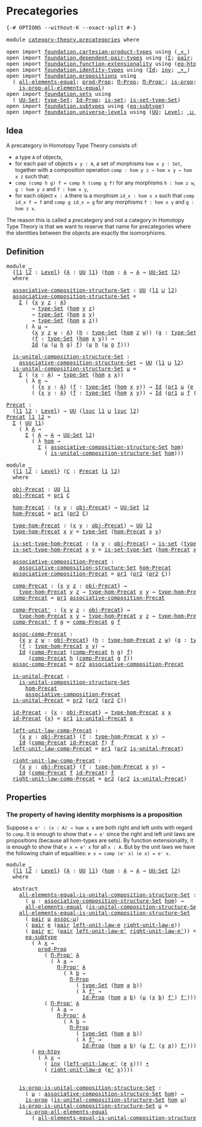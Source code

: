 # Precategories

<pre class="Agda"><a id="26" class="Symbol">{-#</a> <a id="30" class="Keyword">OPTIONS</a> <a id="38" class="Pragma">--without-K</a> <a id="50" class="Pragma">--exact-split</a> <a id="64" class="Symbol">#-}</a>

<a id="69" class="Keyword">module</a> <a id="76" href="category-theory.precategories.html" class="Module">category-theory.precategories</a> <a id="106" class="Keyword">where</a>

<a id="113" class="Keyword">open</a> <a id="118" class="Keyword">import</a> <a id="125" href="foundation.cartesian-product-types.html" class="Module">foundation.cartesian-product-types</a> <a id="160" class="Keyword">using</a> <a id="166" class="Symbol">(</a><a id="167" href="foundation-core.cartesian-product-types.html#577" class="Function Operator">_×_</a><a id="170" class="Symbol">)</a>
<a id="172" class="Keyword">open</a> <a id="177" class="Keyword">import</a> <a id="184" href="foundation.dependent-pair-types.html" class="Module">foundation.dependent-pair-types</a> <a id="216" class="Keyword">using</a> <a id="222" class="Symbol">(</a><a id="223" href="foundation-core.dependent-pair-types.html#502" class="Record">Σ</a><a id="224" class="Symbol">;</a> <a id="226" href="foundation-core.dependent-pair-types.html#575" class="InductiveConstructor">pair</a><a id="230" class="Symbol">;</a> <a id="232" href="foundation-core.dependent-pair-types.html#592" class="Field">pr1</a><a id="235" class="Symbol">;</a> <a id="237" href="foundation-core.dependent-pair-types.html#604" class="Field">pr2</a><a id="240" class="Symbol">)</a>
<a id="242" class="Keyword">open</a> <a id="247" class="Keyword">import</a> <a id="254" href="foundation.function-extensionality.html" class="Module">foundation.function-extensionality</a> <a id="289" class="Keyword">using</a> <a id="295" class="Symbol">(</a><a id="296" href="foundation.function-extensionality.html#1446" class="Function">eq-htpy</a><a id="303" class="Symbol">)</a>
<a id="305" class="Keyword">open</a> <a id="310" class="Keyword">import</a> <a id="317" href="foundation.identity-types.html" class="Module">foundation.identity-types</a> <a id="343" class="Keyword">using</a> <a id="349" class="Symbol">(</a><a id="350" href="foundation-core.identity-types.html#641" class="Datatype">Id</a><a id="352" class="Symbol">;</a> <a id="354" href="foundation-core.identity-types.html#1552" class="Function">inv</a><a id="357" class="Symbol">;</a> <a id="359" href="foundation-core.identity-types.html#1239" class="Function Operator">_∙_</a><a id="362" class="Symbol">)</a>
<a id="364" class="Keyword">open</a> <a id="369" class="Keyword">import</a> <a id="376" href="foundation.propositions.html" class="Module">foundation.propositions</a> <a id="400" class="Keyword">using</a>
  <a id="408" class="Symbol">(</a> <a id="410" href="foundation-core.propositions.html#2135" class="Function">all-elements-equal</a><a id="428" class="Symbol">;</a> <a id="430" href="foundation-core.propositions.html#5805" class="Function">prod-Prop</a><a id="439" class="Symbol">;</a> <a id="441" href="foundation.propositions.html#1941" class="Function">Π-Prop</a><a id="447" class="Symbol">;</a> <a id="449" href="foundation.propositions.html#2805" class="Function">Π-Prop&#39;</a><a id="456" class="Symbol">;</a> <a id="458" href="foundation-core.propositions.html#1246" class="Function">is-prop</a><a id="465" class="Symbol">;</a>
    <a id="471" href="foundation-core.propositions.html#2335" class="Function">is-prop-all-elements-equal</a><a id="497" class="Symbol">)</a>
<a id="499" class="Keyword">open</a> <a id="504" class="Keyword">import</a> <a id="511" href="foundation.sets.html" class="Module">foundation.sets</a> <a id="527" class="Keyword">using</a>
  <a id="535" class="Symbol">(</a> <a id="537" href="foundation-core.sets.html#1177" class="Function">UU-Set</a><a id="543" class="Symbol">;</a> <a id="545" href="foundation-core.sets.html#1291" class="Function">type-Set</a><a id="553" class="Symbol">;</a> <a id="555" href="foundation-core.sets.html#1407" class="Function">Id-Prop</a><a id="562" class="Symbol">;</a> <a id="564" href="foundation-core.sets.html#1099" class="Function">is-set</a><a id="570" class="Symbol">;</a> <a id="572" href="foundation-core.sets.html#1342" class="Function">is-set-type-Set</a><a id="587" class="Symbol">)</a>
<a id="589" class="Keyword">open</a> <a id="594" class="Keyword">import</a> <a id="601" href="foundation.subtypes.html" class="Module">foundation.subtypes</a> <a id="621" class="Keyword">using</a> <a id="627" class="Symbol">(</a><a id="628" href="foundation-core.subtypes.html#2633" class="Function">eq-subtype</a><a id="638" class="Symbol">)</a>
<a id="640" class="Keyword">open</a> <a id="645" class="Keyword">import</a> <a id="652" href="foundation.universe-levels.html" class="Module">foundation.universe-levels</a> <a id="679" class="Keyword">using</a> <a id="685" class="Symbol">(</a><a id="686" href="foundation-core.universe-levels.html#222" class="Primitive">UU</a><a id="688" class="Symbol">;</a> <a id="690" href="Agda.Primitive.html#597" class="Postulate">Level</a><a id="695" class="Symbol">;</a> <a id="697" href="Agda.Primitive.html#810" class="Primitive Operator">_⊔_</a><a id="700" class="Symbol">;</a> <a id="702" href="Agda.Primitive.html#780" class="Primitive">lsuc</a><a id="706" class="Symbol">)</a>
</pre>
## Idea

A precategory in Homotopy Type Theory consists of:
- a type `A` of objects,
- for each pair of objects `x y : A`, a set of morphisms `hom x y : Set`,
together with a composition operation `comp : hom y z → hom x y → hom x z` such that:
- `comp (comp h g) f = comp h (comp g f)` for any morphisms `h : hom z w`, `g : hom y z` and `f : hom x y`,
- for each object `x : A` there is a morphism `id_x : hom x x` such that `comp id_x f = f` and `comp g id_x = g` for any morphisms `f : hom x y` and `g : hom z x`.

The reason this is called a *pre*category and not a category in Homotopy Type Theory is that we want to reserve that name for precategories where the identities between the objects are exactly the isomorphisms.

## Definition

<pre class="Agda"><a id="1466" class="Keyword">module</a> <a id="1473" href="category-theory.precategories.html#1473" class="Module">_</a>
  <a id="1477" class="Symbol">{</a><a id="1478" href="category-theory.precategories.html#1478" class="Bound">l1</a> <a id="1481" href="category-theory.precategories.html#1481" class="Bound">l2</a> <a id="1484" class="Symbol">:</a> <a id="1486" href="Agda.Primitive.html#597" class="Postulate">Level</a><a id="1491" class="Symbol">}</a> <a id="1493" class="Symbol">{</a><a id="1494" href="category-theory.precategories.html#1494" class="Bound">A</a> <a id="1496" class="Symbol">:</a> <a id="1498" href="foundation-core.universe-levels.html#222" class="Primitive">UU</a> <a id="1501" href="category-theory.precategories.html#1478" class="Bound">l1</a><a id="1503" class="Symbol">}</a> <a id="1505" class="Symbol">(</a><a id="1506" href="category-theory.precategories.html#1506" class="Bound">hom</a> <a id="1510" class="Symbol">:</a> <a id="1512" href="category-theory.precategories.html#1494" class="Bound">A</a> <a id="1514" class="Symbol">→</a> <a id="1516" href="category-theory.precategories.html#1494" class="Bound">A</a> <a id="1518" class="Symbol">→</a> <a id="1520" href="foundation-core.sets.html#1177" class="Function">UU-Set</a> <a id="1527" href="category-theory.precategories.html#1481" class="Bound">l2</a><a id="1529" class="Symbol">)</a>
  <a id="1533" class="Keyword">where</a>
  
  <a id="1544" href="category-theory.precategories.html#1544" class="Function">associative-composition-structure-Set</a> <a id="1582" class="Symbol">:</a> <a id="1584" href="foundation-core.universe-levels.html#222" class="Primitive">UU</a> <a id="1587" class="Symbol">(</a><a id="1588" href="category-theory.precategories.html#1478" class="Bound">l1</a> <a id="1591" href="Agda.Primitive.html#810" class="Primitive Operator">⊔</a> <a id="1593" href="category-theory.precategories.html#1481" class="Bound">l2</a><a id="1595" class="Symbol">)</a>
  <a id="1599" href="category-theory.precategories.html#1544" class="Function">associative-composition-structure-Set</a> <a id="1637" class="Symbol">=</a>
    <a id="1643" href="foundation-core.dependent-pair-types.html#502" class="Record">Σ</a> <a id="1645" class="Symbol">(</a> <a id="1647" class="Symbol">{</a><a id="1648" href="category-theory.precategories.html#1648" class="Bound">x</a> <a id="1650" href="category-theory.precategories.html#1650" class="Bound">y</a> <a id="1652" href="category-theory.precategories.html#1652" class="Bound">z</a> <a id="1654" class="Symbol">:</a> <a id="1656" href="category-theory.precategories.html#1494" class="Bound">A</a><a id="1657" class="Symbol">}</a>
        <a id="1667" class="Symbol">→</a> <a id="1669" href="foundation-core.sets.html#1291" class="Function">type-Set</a> <a id="1678" class="Symbol">(</a><a id="1679" href="category-theory.precategories.html#1506" class="Bound">hom</a> <a id="1683" href="category-theory.precategories.html#1650" class="Bound">y</a> <a id="1685" href="category-theory.precategories.html#1652" class="Bound">z</a><a id="1686" class="Symbol">)</a>
        <a id="1696" class="Symbol">→</a> <a id="1698" href="foundation-core.sets.html#1291" class="Function">type-Set</a> <a id="1707" class="Symbol">(</a><a id="1708" href="category-theory.precategories.html#1506" class="Bound">hom</a> <a id="1712" href="category-theory.precategories.html#1648" class="Bound">x</a> <a id="1714" href="category-theory.precategories.html#1650" class="Bound">y</a><a id="1715" class="Symbol">)</a>
        <a id="1725" class="Symbol">→</a> <a id="1727" href="foundation-core.sets.html#1291" class="Function">type-Set</a> <a id="1736" class="Symbol">(</a><a id="1737" href="category-theory.precategories.html#1506" class="Bound">hom</a> <a id="1741" href="category-theory.precategories.html#1648" class="Bound">x</a> <a id="1743" href="category-theory.precategories.html#1652" class="Bound">z</a><a id="1744" class="Symbol">))</a>
      <a id="1753" class="Symbol">(</a> <a id="1755" class="Symbol">λ</a> <a id="1757" href="category-theory.precategories.html#1757" class="Bound">μ</a> <a id="1759" class="Symbol">→</a>
        <a id="1769" class="Symbol">{</a><a id="1770" href="category-theory.precategories.html#1770" class="Bound">x</a> <a id="1772" href="category-theory.precategories.html#1772" class="Bound">y</a> <a id="1774" href="category-theory.precategories.html#1774" class="Bound">z</a> <a id="1776" href="category-theory.precategories.html#1776" class="Bound">w</a> <a id="1778" class="Symbol">:</a> <a id="1780" href="category-theory.precategories.html#1494" class="Bound">A</a><a id="1781" class="Symbol">}</a> <a id="1783" class="Symbol">(</a><a id="1784" href="category-theory.precategories.html#1784" class="Bound">h</a> <a id="1786" class="Symbol">:</a> <a id="1788" href="foundation-core.sets.html#1291" class="Function">type-Set</a> <a id="1797" class="Symbol">(</a><a id="1798" href="category-theory.precategories.html#1506" class="Bound">hom</a> <a id="1802" href="category-theory.precategories.html#1774" class="Bound">z</a> <a id="1804" href="category-theory.precategories.html#1776" class="Bound">w</a><a id="1805" class="Symbol">))</a> <a id="1808" class="Symbol">(</a><a id="1809" href="category-theory.precategories.html#1809" class="Bound">g</a> <a id="1811" class="Symbol">:</a> <a id="1813" href="foundation-core.sets.html#1291" class="Function">type-Set</a> <a id="1822" class="Symbol">(</a><a id="1823" href="category-theory.precategories.html#1506" class="Bound">hom</a> <a id="1827" href="category-theory.precategories.html#1772" class="Bound">y</a> <a id="1829" href="category-theory.precategories.html#1774" class="Bound">z</a><a id="1830" class="Symbol">))</a>
        <a id="1841" class="Symbol">(</a><a id="1842" href="category-theory.precategories.html#1842" class="Bound">f</a> <a id="1844" class="Symbol">:</a> <a id="1846" href="foundation-core.sets.html#1291" class="Function">type-Set</a> <a id="1855" class="Symbol">(</a><a id="1856" href="category-theory.precategories.html#1506" class="Bound">hom</a> <a id="1860" href="category-theory.precategories.html#1770" class="Bound">x</a> <a id="1862" href="category-theory.precategories.html#1772" class="Bound">y</a><a id="1863" class="Symbol">))</a> <a id="1866" class="Symbol">→</a>
        <a id="1876" href="foundation-core.identity-types.html#641" class="Datatype">Id</a> <a id="1879" class="Symbol">(</a><a id="1880" href="category-theory.precategories.html#1757" class="Bound">μ</a> <a id="1882" class="Symbol">(</a><a id="1883" href="category-theory.precategories.html#1757" class="Bound">μ</a> <a id="1885" href="category-theory.precategories.html#1784" class="Bound">h</a> <a id="1887" href="category-theory.precategories.html#1809" class="Bound">g</a><a id="1888" class="Symbol">)</a> <a id="1890" href="category-theory.precategories.html#1842" class="Bound">f</a><a id="1891" class="Symbol">)</a> <a id="1893" class="Symbol">(</a><a id="1894" href="category-theory.precategories.html#1757" class="Bound">μ</a> <a id="1896" href="category-theory.precategories.html#1784" class="Bound">h</a> <a id="1898" class="Symbol">(</a><a id="1899" href="category-theory.precategories.html#1757" class="Bound">μ</a> <a id="1901" href="category-theory.precategories.html#1809" class="Bound">g</a> <a id="1903" href="category-theory.precategories.html#1842" class="Bound">f</a><a id="1904" class="Symbol">)))</a>

  <a id="1911" href="category-theory.precategories.html#1911" class="Function">is-unital-composition-structure-Set</a> <a id="1947" class="Symbol">:</a>
    <a id="1953" href="category-theory.precategories.html#1544" class="Function">associative-composition-structure-Set</a> <a id="1991" class="Symbol">→</a> <a id="1993" href="foundation-core.universe-levels.html#222" class="Primitive">UU</a> <a id="1996" class="Symbol">(</a><a id="1997" href="category-theory.precategories.html#1478" class="Bound">l1</a> <a id="2000" href="Agda.Primitive.html#810" class="Primitive Operator">⊔</a> <a id="2002" href="category-theory.precategories.html#1481" class="Bound">l2</a><a id="2004" class="Symbol">)</a>
  <a id="2008" href="category-theory.precategories.html#1911" class="Function">is-unital-composition-structure-Set</a> <a id="2044" href="category-theory.precategories.html#2044" class="Bound">μ</a> <a id="2046" class="Symbol">=</a>
    <a id="2052" href="foundation-core.dependent-pair-types.html#502" class="Record">Σ</a> <a id="2054" class="Symbol">(</a> <a id="2056" class="Symbol">(</a><a id="2057" href="category-theory.precategories.html#2057" class="Bound">x</a> <a id="2059" class="Symbol">:</a> <a id="2061" href="category-theory.precategories.html#1494" class="Bound">A</a><a id="2062" class="Symbol">)</a> <a id="2064" class="Symbol">→</a> <a id="2066" href="foundation-core.sets.html#1291" class="Function">type-Set</a> <a id="2075" class="Symbol">(</a><a id="2076" href="category-theory.precategories.html#1506" class="Bound">hom</a> <a id="2080" href="category-theory.precategories.html#2057" class="Bound">x</a> <a id="2082" href="category-theory.precategories.html#2057" class="Bound">x</a><a id="2083" class="Symbol">))</a>
      <a id="2092" class="Symbol">(</a> <a id="2094" class="Symbol">λ</a> <a id="2096" href="category-theory.precategories.html#2096" class="Bound">e</a> <a id="2098" class="Symbol">→</a>
        <a id="2108" class="Symbol">(</a> <a id="2110" class="Symbol">{</a><a id="2111" href="category-theory.precategories.html#2111" class="Bound">x</a> <a id="2113" href="category-theory.precategories.html#2113" class="Bound">y</a> <a id="2115" class="Symbol">:</a> <a id="2117" href="category-theory.precategories.html#1494" class="Bound">A</a><a id="2118" class="Symbol">}</a> <a id="2120" class="Symbol">(</a><a id="2121" href="category-theory.precategories.html#2121" class="Bound">f</a> <a id="2123" class="Symbol">:</a> <a id="2125" href="foundation-core.sets.html#1291" class="Function">type-Set</a> <a id="2134" class="Symbol">(</a><a id="2135" href="category-theory.precategories.html#1506" class="Bound">hom</a> <a id="2139" href="category-theory.precategories.html#2111" class="Bound">x</a> <a id="2141" href="category-theory.precategories.html#2113" class="Bound">y</a><a id="2142" class="Symbol">))</a> <a id="2145" class="Symbol">→</a> <a id="2147" href="foundation-core.identity-types.html#641" class="Datatype">Id</a> <a id="2150" class="Symbol">(</a><a id="2151" href="foundation-core.dependent-pair-types.html#592" class="Field">pr1</a> <a id="2155" href="category-theory.precategories.html#2044" class="Bound">μ</a> <a id="2157" class="Symbol">(</a><a id="2158" href="category-theory.precategories.html#2096" class="Bound">e</a> <a id="2160" href="category-theory.precategories.html#2113" class="Bound">y</a><a id="2161" class="Symbol">)</a> <a id="2163" href="category-theory.precategories.html#2121" class="Bound">f</a><a id="2164" class="Symbol">)</a> <a id="2166" href="category-theory.precategories.html#2121" class="Bound">f</a><a id="2167" class="Symbol">)</a> <a id="2169" href="foundation-core.cartesian-product-types.html#577" class="Function Operator">×</a>
        <a id="2179" class="Symbol">(</a> <a id="2181" class="Symbol">{</a><a id="2182" href="category-theory.precategories.html#2182" class="Bound">x</a> <a id="2184" href="category-theory.precategories.html#2184" class="Bound">y</a> <a id="2186" class="Symbol">:</a> <a id="2188" href="category-theory.precategories.html#1494" class="Bound">A</a><a id="2189" class="Symbol">}</a> <a id="2191" class="Symbol">(</a><a id="2192" href="category-theory.precategories.html#2192" class="Bound">f</a> <a id="2194" class="Symbol">:</a> <a id="2196" href="foundation-core.sets.html#1291" class="Function">type-Set</a> <a id="2205" class="Symbol">(</a><a id="2206" href="category-theory.precategories.html#1506" class="Bound">hom</a> <a id="2210" href="category-theory.precategories.html#2182" class="Bound">x</a> <a id="2212" href="category-theory.precategories.html#2184" class="Bound">y</a><a id="2213" class="Symbol">))</a> <a id="2216" class="Symbol">→</a> <a id="2218" href="foundation-core.identity-types.html#641" class="Datatype">Id</a> <a id="2221" class="Symbol">(</a><a id="2222" href="foundation-core.dependent-pair-types.html#592" class="Field">pr1</a> <a id="2226" href="category-theory.precategories.html#2044" class="Bound">μ</a> <a id="2228" href="category-theory.precategories.html#2192" class="Bound">f</a> <a id="2230" class="Symbol">(</a><a id="2231" href="category-theory.precategories.html#2096" class="Bound">e</a> <a id="2233" href="category-theory.precategories.html#2182" class="Bound">x</a><a id="2234" class="Symbol">))</a> <a id="2237" href="category-theory.precategories.html#2192" class="Bound">f</a><a id="2238" class="Symbol">))</a>

<a id="Precat"></a><a id="2242" href="category-theory.precategories.html#2242" class="Function">Precat</a> <a id="2249" class="Symbol">:</a>
  <a id="2253" class="Symbol">(</a><a id="2254" href="category-theory.precategories.html#2254" class="Bound">l1</a> <a id="2257" href="category-theory.precategories.html#2257" class="Bound">l2</a> <a id="2260" class="Symbol">:</a> <a id="2262" href="Agda.Primitive.html#597" class="Postulate">Level</a><a id="2267" class="Symbol">)</a> <a id="2269" class="Symbol">→</a> <a id="2271" href="foundation-core.universe-levels.html#222" class="Primitive">UU</a> <a id="2274" class="Symbol">(</a><a id="2275" href="Agda.Primitive.html#780" class="Primitive">lsuc</a> <a id="2280" href="category-theory.precategories.html#2254" class="Bound">l1</a> <a id="2283" href="Agda.Primitive.html#810" class="Primitive Operator">⊔</a> <a id="2285" href="Agda.Primitive.html#780" class="Primitive">lsuc</a> <a id="2290" href="category-theory.precategories.html#2257" class="Bound">l2</a><a id="2292" class="Symbol">)</a>
<a id="2294" href="category-theory.precategories.html#2242" class="Function">Precat</a> <a id="2301" href="category-theory.precategories.html#2301" class="Bound">l1</a> <a id="2304" href="category-theory.precategories.html#2304" class="Bound">l2</a> <a id="2307" class="Symbol">=</a>
  <a id="2311" href="foundation-core.dependent-pair-types.html#502" class="Record">Σ</a> <a id="2313" class="Symbol">(</a> <a id="2315" href="foundation-core.universe-levels.html#222" class="Primitive">UU</a> <a id="2318" href="category-theory.precategories.html#2301" class="Bound">l1</a><a id="2320" class="Symbol">)</a>
    <a id="2326" class="Symbol">(</a> <a id="2328" class="Symbol">λ</a> <a id="2330" href="category-theory.precategories.html#2330" class="Bound">A</a> <a id="2332" class="Symbol">→</a>
      <a id="2340" href="foundation-core.dependent-pair-types.html#502" class="Record">Σ</a> <a id="2342" class="Symbol">(</a> <a id="2344" href="category-theory.precategories.html#2330" class="Bound">A</a> <a id="2346" class="Symbol">→</a> <a id="2348" href="category-theory.precategories.html#2330" class="Bound">A</a> <a id="2350" class="Symbol">→</a> <a id="2352" href="foundation-core.sets.html#1177" class="Function">UU-Set</a> <a id="2359" href="category-theory.precategories.html#2304" class="Bound">l2</a><a id="2361" class="Symbol">)</a>
        <a id="2371" class="Symbol">(</a> <a id="2373" class="Symbol">λ</a> <a id="2375" href="category-theory.precategories.html#2375" class="Bound">hom</a> <a id="2379" class="Symbol">→</a>
          <a id="2391" href="foundation-core.dependent-pair-types.html#502" class="Record">Σ</a> <a id="2393" class="Symbol">(</a> <a id="2395" href="category-theory.precategories.html#1544" class="Function">associative-composition-structure-Set</a> <a id="2433" href="category-theory.precategories.html#2375" class="Bound">hom</a><a id="2436" class="Symbol">)</a>
            <a id="2450" class="Symbol">(</a> <a id="2452" href="category-theory.precategories.html#1911" class="Function">is-unital-composition-structure-Set</a> <a id="2488" href="category-theory.precategories.html#2375" class="Bound">hom</a><a id="2491" class="Symbol">)))</a>

<a id="2496" class="Keyword">module</a> <a id="2503" href="category-theory.precategories.html#2503" class="Module">_</a>
  <a id="2507" class="Symbol">{</a><a id="2508" href="category-theory.precategories.html#2508" class="Bound">l1</a> <a id="2511" href="category-theory.precategories.html#2511" class="Bound">l2</a> <a id="2514" class="Symbol">:</a> <a id="2516" href="Agda.Primitive.html#597" class="Postulate">Level</a><a id="2521" class="Symbol">}</a> <a id="2523" class="Symbol">(</a><a id="2524" href="category-theory.precategories.html#2524" class="Bound">C</a> <a id="2526" class="Symbol">:</a> <a id="2528" href="category-theory.precategories.html#2242" class="Function">Precat</a> <a id="2535" href="category-theory.precategories.html#2508" class="Bound">l1</a> <a id="2538" href="category-theory.precategories.html#2511" class="Bound">l2</a><a id="2540" class="Symbol">)</a>
  <a id="2544" class="Keyword">where</a>
  
  <a id="2555" href="category-theory.precategories.html#2555" class="Function">obj-Precat</a> <a id="2566" class="Symbol">:</a> <a id="2568" href="foundation-core.universe-levels.html#222" class="Primitive">UU</a> <a id="2571" href="category-theory.precategories.html#2508" class="Bound">l1</a>
  <a id="2576" href="category-theory.precategories.html#2555" class="Function">obj-Precat</a> <a id="2587" class="Symbol">=</a> <a id="2589" href="foundation-core.dependent-pair-types.html#592" class="Field">pr1</a> <a id="2593" href="category-theory.precategories.html#2524" class="Bound">C</a>
  
  <a id="2600" href="category-theory.precategories.html#2600" class="Function">hom-Precat</a> <a id="2611" class="Symbol">:</a> <a id="2613" class="Symbol">(</a><a id="2614" href="category-theory.precategories.html#2614" class="Bound">x</a> <a id="2616" href="category-theory.precategories.html#2616" class="Bound">y</a> <a id="2618" class="Symbol">:</a> <a id="2620" href="category-theory.precategories.html#2555" class="Function">obj-Precat</a><a id="2630" class="Symbol">)</a> <a id="2632" class="Symbol">→</a> <a id="2634" href="foundation-core.sets.html#1177" class="Function">UU-Set</a> <a id="2641" href="category-theory.precategories.html#2511" class="Bound">l2</a>
  <a id="2646" href="category-theory.precategories.html#2600" class="Function">hom-Precat</a> <a id="2657" class="Symbol">=</a> <a id="2659" href="foundation-core.dependent-pair-types.html#592" class="Field">pr1</a> <a id="2663" class="Symbol">(</a><a id="2664" href="foundation-core.dependent-pair-types.html#604" class="Field">pr2</a> <a id="2668" href="category-theory.precategories.html#2524" class="Bound">C</a><a id="2669" class="Symbol">)</a>

  <a id="2674" href="category-theory.precategories.html#2674" class="Function">type-hom-Precat</a> <a id="2690" class="Symbol">:</a> <a id="2692" class="Symbol">(</a><a id="2693" href="category-theory.precategories.html#2693" class="Bound">x</a> <a id="2695" href="category-theory.precategories.html#2695" class="Bound">y</a> <a id="2697" class="Symbol">:</a> <a id="2699" href="category-theory.precategories.html#2555" class="Function">obj-Precat</a><a id="2709" class="Symbol">)</a> <a id="2711" class="Symbol">→</a> <a id="2713" href="foundation-core.universe-levels.html#222" class="Primitive">UU</a> <a id="2716" href="category-theory.precategories.html#2511" class="Bound">l2</a>
  <a id="2721" href="category-theory.precategories.html#2674" class="Function">type-hom-Precat</a> <a id="2737" href="category-theory.precategories.html#2737" class="Bound">x</a> <a id="2739" href="category-theory.precategories.html#2739" class="Bound">y</a> <a id="2741" class="Symbol">=</a> <a id="2743" href="foundation-core.sets.html#1291" class="Function">type-Set</a> <a id="2752" class="Symbol">(</a><a id="2753" href="category-theory.precategories.html#2600" class="Function">hom-Precat</a> <a id="2764" href="category-theory.precategories.html#2737" class="Bound">x</a> <a id="2766" href="category-theory.precategories.html#2739" class="Bound">y</a><a id="2767" class="Symbol">)</a>

  <a id="2772" href="category-theory.precategories.html#2772" class="Function">is-set-type-hom-Precat</a> <a id="2795" class="Symbol">:</a> <a id="2797" class="Symbol">(</a><a id="2798" href="category-theory.precategories.html#2798" class="Bound">x</a> <a id="2800" href="category-theory.precategories.html#2800" class="Bound">y</a> <a id="2802" class="Symbol">:</a> <a id="2804" href="category-theory.precategories.html#2555" class="Function">obj-Precat</a><a id="2814" class="Symbol">)</a> <a id="2816" class="Symbol">→</a> <a id="2818" href="foundation-core.sets.html#1099" class="Function">is-set</a> <a id="2825" class="Symbol">(</a><a id="2826" href="category-theory.precategories.html#2674" class="Function">type-hom-Precat</a> <a id="2842" href="category-theory.precategories.html#2798" class="Bound">x</a> <a id="2844" href="category-theory.precategories.html#2800" class="Bound">y</a><a id="2845" class="Symbol">)</a>
  <a id="2849" href="category-theory.precategories.html#2772" class="Function">is-set-type-hom-Precat</a> <a id="2872" href="category-theory.precategories.html#2872" class="Bound">x</a> <a id="2874" href="category-theory.precategories.html#2874" class="Bound">y</a> <a id="2876" class="Symbol">=</a> <a id="2878" href="foundation-core.sets.html#1342" class="Function">is-set-type-Set</a> <a id="2894" class="Symbol">(</a><a id="2895" href="category-theory.precategories.html#2600" class="Function">hom-Precat</a> <a id="2906" href="category-theory.precategories.html#2872" class="Bound">x</a> <a id="2908" href="category-theory.precategories.html#2874" class="Bound">y</a><a id="2909" class="Symbol">)</a>

  <a id="2914" href="category-theory.precategories.html#2914" class="Function">associative-composition-Precat</a> <a id="2945" class="Symbol">:</a>
    <a id="2951" href="category-theory.precategories.html#1544" class="Function">associative-composition-structure-Set</a> <a id="2989" href="category-theory.precategories.html#2600" class="Function">hom-Precat</a>
  <a id="3002" href="category-theory.precategories.html#2914" class="Function">associative-composition-Precat</a> <a id="3033" class="Symbol">=</a> <a id="3035" href="foundation-core.dependent-pair-types.html#592" class="Field">pr1</a> <a id="3039" class="Symbol">(</a><a id="3040" href="foundation-core.dependent-pair-types.html#604" class="Field">pr2</a> <a id="3044" class="Symbol">(</a><a id="3045" href="foundation-core.dependent-pair-types.html#604" class="Field">pr2</a> <a id="3049" href="category-theory.precategories.html#2524" class="Bound">C</a><a id="3050" class="Symbol">))</a>

  <a id="3056" href="category-theory.precategories.html#3056" class="Function">comp-Precat</a> <a id="3068" class="Symbol">:</a> <a id="3070" class="Symbol">{</a><a id="3071" href="category-theory.precategories.html#3071" class="Bound">x</a> <a id="3073" href="category-theory.precategories.html#3073" class="Bound">y</a> <a id="3075" href="category-theory.precategories.html#3075" class="Bound">z</a> <a id="3077" class="Symbol">:</a> <a id="3079" href="category-theory.precategories.html#2555" class="Function">obj-Precat</a><a id="3089" class="Symbol">}</a> <a id="3091" class="Symbol">→</a>
    <a id="3097" href="category-theory.precategories.html#2674" class="Function">type-hom-Precat</a> <a id="3113" href="category-theory.precategories.html#3073" class="Bound">y</a> <a id="3115" href="category-theory.precategories.html#3075" class="Bound">z</a> <a id="3117" class="Symbol">→</a> <a id="3119" href="category-theory.precategories.html#2674" class="Function">type-hom-Precat</a> <a id="3135" href="category-theory.precategories.html#3071" class="Bound">x</a> <a id="3137" href="category-theory.precategories.html#3073" class="Bound">y</a> <a id="3139" class="Symbol">→</a> <a id="3141" href="category-theory.precategories.html#2674" class="Function">type-hom-Precat</a> <a id="3157" href="category-theory.precategories.html#3071" class="Bound">x</a> <a id="3159" href="category-theory.precategories.html#3075" class="Bound">z</a>
  <a id="3163" href="category-theory.precategories.html#3056" class="Function">comp-Precat</a> <a id="3175" class="Symbol">=</a> <a id="3177" href="foundation-core.dependent-pair-types.html#592" class="Field">pr1</a> <a id="3181" href="category-theory.precategories.html#2914" class="Function">associative-composition-Precat</a>

  <a id="3215" href="category-theory.precategories.html#3215" class="Function">comp-Precat&#39;</a> <a id="3228" class="Symbol">:</a> <a id="3230" class="Symbol">{</a><a id="3231" href="category-theory.precategories.html#3231" class="Bound">x</a> <a id="3233" href="category-theory.precategories.html#3233" class="Bound">y</a> <a id="3235" href="category-theory.precategories.html#3235" class="Bound">z</a> <a id="3237" class="Symbol">:</a> <a id="3239" href="category-theory.precategories.html#2555" class="Function">obj-Precat</a><a id="3249" class="Symbol">}</a> <a id="3251" class="Symbol">→</a>
    <a id="3257" href="category-theory.precategories.html#2674" class="Function">type-hom-Precat</a> <a id="3273" href="category-theory.precategories.html#3231" class="Bound">x</a> <a id="3275" href="category-theory.precategories.html#3233" class="Bound">y</a> <a id="3277" class="Symbol">→</a> <a id="3279" href="category-theory.precategories.html#2674" class="Function">type-hom-Precat</a> <a id="3295" href="category-theory.precategories.html#3233" class="Bound">y</a> <a id="3297" href="category-theory.precategories.html#3235" class="Bound">z</a> <a id="3299" class="Symbol">→</a> <a id="3301" href="category-theory.precategories.html#2674" class="Function">type-hom-Precat</a> <a id="3317" href="category-theory.precategories.html#3231" class="Bound">x</a> <a id="3319" href="category-theory.precategories.html#3235" class="Bound">z</a>
  <a id="3323" href="category-theory.precategories.html#3215" class="Function">comp-Precat&#39;</a> <a id="3336" href="category-theory.precategories.html#3336" class="Bound">f</a> <a id="3338" href="category-theory.precategories.html#3338" class="Bound">g</a> <a id="3340" class="Symbol">=</a> <a id="3342" href="category-theory.precategories.html#3056" class="Function">comp-Precat</a> <a id="3354" href="category-theory.precategories.html#3338" class="Bound">g</a> <a id="3356" href="category-theory.precategories.html#3336" class="Bound">f</a>

  <a id="3361" href="category-theory.precategories.html#3361" class="Function">assoc-comp-Precat</a> <a id="3379" class="Symbol">:</a>
    <a id="3385" class="Symbol">{</a><a id="3386" href="category-theory.precategories.html#3386" class="Bound">x</a> <a id="3388" href="category-theory.precategories.html#3388" class="Bound">y</a> <a id="3390" href="category-theory.precategories.html#3390" class="Bound">z</a> <a id="3392" href="category-theory.precategories.html#3392" class="Bound">w</a> <a id="3394" class="Symbol">:</a> <a id="3396" href="category-theory.precategories.html#2555" class="Function">obj-Precat</a><a id="3406" class="Symbol">}</a> <a id="3408" class="Symbol">(</a><a id="3409" href="category-theory.precategories.html#3409" class="Bound">h</a> <a id="3411" class="Symbol">:</a> <a id="3413" href="category-theory.precategories.html#2674" class="Function">type-hom-Precat</a> <a id="3429" href="category-theory.precategories.html#3390" class="Bound">z</a> <a id="3431" href="category-theory.precategories.html#3392" class="Bound">w</a><a id="3432" class="Symbol">)</a> <a id="3434" class="Symbol">(</a><a id="3435" href="category-theory.precategories.html#3435" class="Bound">g</a> <a id="3437" class="Symbol">:</a> <a id="3439" href="category-theory.precategories.html#2674" class="Function">type-hom-Precat</a> <a id="3455" href="category-theory.precategories.html#3388" class="Bound">y</a> <a id="3457" href="category-theory.precategories.html#3390" class="Bound">z</a><a id="3458" class="Symbol">)</a>
    <a id="3464" class="Symbol">(</a><a id="3465" href="category-theory.precategories.html#3465" class="Bound">f</a> <a id="3467" class="Symbol">:</a> <a id="3469" href="category-theory.precategories.html#2674" class="Function">type-hom-Precat</a> <a id="3485" href="category-theory.precategories.html#3386" class="Bound">x</a> <a id="3487" href="category-theory.precategories.html#3388" class="Bound">y</a><a id="3488" class="Symbol">)</a> <a id="3490" class="Symbol">→</a>
    <a id="3496" href="foundation-core.identity-types.html#641" class="Datatype">Id</a> <a id="3499" class="Symbol">(</a><a id="3500" href="category-theory.precategories.html#3056" class="Function">comp-Precat</a> <a id="3512" class="Symbol">(</a><a id="3513" href="category-theory.precategories.html#3056" class="Function">comp-Precat</a> <a id="3525" href="category-theory.precategories.html#3409" class="Bound">h</a> <a id="3527" href="category-theory.precategories.html#3435" class="Bound">g</a><a id="3528" class="Symbol">)</a> <a id="3530" href="category-theory.precategories.html#3465" class="Bound">f</a><a id="3531" class="Symbol">)</a>
       <a id="3540" class="Symbol">(</a><a id="3541" href="category-theory.precategories.html#3056" class="Function">comp-Precat</a> <a id="3553" href="category-theory.precategories.html#3409" class="Bound">h</a> <a id="3555" class="Symbol">(</a><a id="3556" href="category-theory.precategories.html#3056" class="Function">comp-Precat</a> <a id="3568" href="category-theory.precategories.html#3435" class="Bound">g</a> <a id="3570" href="category-theory.precategories.html#3465" class="Bound">f</a><a id="3571" class="Symbol">))</a>
  <a id="3576" href="category-theory.precategories.html#3361" class="Function">assoc-comp-Precat</a> <a id="3594" class="Symbol">=</a> <a id="3596" href="foundation-core.dependent-pair-types.html#604" class="Field">pr2</a> <a id="3600" href="category-theory.precategories.html#2914" class="Function">associative-composition-Precat</a>

  <a id="3634" href="category-theory.precategories.html#3634" class="Function">is-unital-Precat</a> <a id="3651" class="Symbol">:</a>
    <a id="3657" href="category-theory.precategories.html#1911" class="Function">is-unital-composition-structure-Set</a>
      <a id="3699" href="category-theory.precategories.html#2600" class="Function">hom-Precat</a>
      <a id="3716" href="category-theory.precategories.html#2914" class="Function">associative-composition-Precat</a>
  <a id="3749" href="category-theory.precategories.html#3634" class="Function">is-unital-Precat</a> <a id="3766" class="Symbol">=</a> <a id="3768" href="foundation-core.dependent-pair-types.html#604" class="Field">pr2</a> <a id="3772" class="Symbol">(</a><a id="3773" href="foundation-core.dependent-pair-types.html#604" class="Field">pr2</a> <a id="3777" class="Symbol">(</a><a id="3778" href="foundation-core.dependent-pair-types.html#604" class="Field">pr2</a> <a id="3782" href="category-theory.precategories.html#2524" class="Bound">C</a><a id="3783" class="Symbol">))</a>

  <a id="3789" href="category-theory.precategories.html#3789" class="Function">id-Precat</a> <a id="3799" class="Symbol">:</a> <a id="3801" class="Symbol">{</a><a id="3802" href="category-theory.precategories.html#3802" class="Bound">x</a> <a id="3804" class="Symbol">:</a> <a id="3806" href="category-theory.precategories.html#2555" class="Function">obj-Precat</a><a id="3816" class="Symbol">}</a> <a id="3818" class="Symbol">→</a> <a id="3820" href="category-theory.precategories.html#2674" class="Function">type-hom-Precat</a> <a id="3836" href="category-theory.precategories.html#3802" class="Bound">x</a> <a id="3838" href="category-theory.precategories.html#3802" class="Bound">x</a>
  <a id="3842" href="category-theory.precategories.html#3789" class="Function">id-Precat</a> <a id="3852" class="Symbol">{</a><a id="3853" href="category-theory.precategories.html#3853" class="Bound">x</a><a id="3854" class="Symbol">}</a> <a id="3856" class="Symbol">=</a> <a id="3858" href="foundation-core.dependent-pair-types.html#592" class="Field">pr1</a> <a id="3862" href="category-theory.precategories.html#3634" class="Function">is-unital-Precat</a> <a id="3879" href="category-theory.precategories.html#3853" class="Bound">x</a>

  <a id="3884" href="category-theory.precategories.html#3884" class="Function">left-unit-law-comp-Precat</a> <a id="3910" class="Symbol">:</a>
    <a id="3916" class="Symbol">{</a><a id="3917" href="category-theory.precategories.html#3917" class="Bound">x</a> <a id="3919" href="category-theory.precategories.html#3919" class="Bound">y</a> <a id="3921" class="Symbol">:</a> <a id="3923" href="category-theory.precategories.html#2555" class="Function">obj-Precat</a><a id="3933" class="Symbol">}</a> <a id="3935" class="Symbol">(</a><a id="3936" href="category-theory.precategories.html#3936" class="Bound">f</a> <a id="3938" class="Symbol">:</a> <a id="3940" href="category-theory.precategories.html#2674" class="Function">type-hom-Precat</a> <a id="3956" href="category-theory.precategories.html#3917" class="Bound">x</a> <a id="3958" href="category-theory.precategories.html#3919" class="Bound">y</a><a id="3959" class="Symbol">)</a> <a id="3961" class="Symbol">→</a>
    <a id="3967" href="foundation-core.identity-types.html#641" class="Datatype">Id</a> <a id="3970" class="Symbol">(</a><a id="3971" href="category-theory.precategories.html#3056" class="Function">comp-Precat</a> <a id="3983" href="category-theory.precategories.html#3789" class="Function">id-Precat</a> <a id="3993" href="category-theory.precategories.html#3936" class="Bound">f</a><a id="3994" class="Symbol">)</a> <a id="3996" href="category-theory.precategories.html#3936" class="Bound">f</a>
  <a id="4000" href="category-theory.precategories.html#3884" class="Function">left-unit-law-comp-Precat</a> <a id="4026" class="Symbol">=</a> <a id="4028" href="foundation-core.dependent-pair-types.html#592" class="Field">pr1</a> <a id="4032" class="Symbol">(</a><a id="4033" href="foundation-core.dependent-pair-types.html#604" class="Field">pr2</a> <a id="4037" href="category-theory.precategories.html#3634" class="Function">is-unital-Precat</a><a id="4053" class="Symbol">)</a>

  <a id="4058" href="category-theory.precategories.html#4058" class="Function">right-unit-law-comp-Precat</a> <a id="4085" class="Symbol">:</a>
    <a id="4091" class="Symbol">{</a><a id="4092" href="category-theory.precategories.html#4092" class="Bound">x</a> <a id="4094" href="category-theory.precategories.html#4094" class="Bound">y</a> <a id="4096" class="Symbol">:</a> <a id="4098" href="category-theory.precategories.html#2555" class="Function">obj-Precat</a><a id="4108" class="Symbol">}</a> <a id="4110" class="Symbol">(</a><a id="4111" href="category-theory.precategories.html#4111" class="Bound">f</a> <a id="4113" class="Symbol">:</a> <a id="4115" href="category-theory.precategories.html#2674" class="Function">type-hom-Precat</a> <a id="4131" href="category-theory.precategories.html#4092" class="Bound">x</a> <a id="4133" href="category-theory.precategories.html#4094" class="Bound">y</a><a id="4134" class="Symbol">)</a> <a id="4136" class="Symbol">→</a>
    <a id="4142" href="foundation-core.identity-types.html#641" class="Datatype">Id</a> <a id="4145" class="Symbol">(</a><a id="4146" href="category-theory.precategories.html#3056" class="Function">comp-Precat</a> <a id="4158" href="category-theory.precategories.html#4111" class="Bound">f</a> <a id="4160" href="category-theory.precategories.html#3789" class="Function">id-Precat</a><a id="4169" class="Symbol">)</a> <a id="4171" href="category-theory.precategories.html#4111" class="Bound">f</a>
  <a id="4175" href="category-theory.precategories.html#4058" class="Function">right-unit-law-comp-Precat</a> <a id="4202" class="Symbol">=</a> <a id="4204" href="foundation-core.dependent-pair-types.html#604" class="Field">pr2</a> <a id="4208" class="Symbol">(</a><a id="4209" href="foundation-core.dependent-pair-types.html#604" class="Field">pr2</a> <a id="4213" href="category-theory.precategories.html#3634" class="Function">is-unital-Precat</a><a id="4229" class="Symbol">)</a>
</pre>
## Properties

### The property of having identity morphisms is a proposition

Suppose `e e' : (x : A) → hom x x` are both right and left units with regard to `comp`. It is enough to show that `e = e'` since the right and left unit laws are propositions (because all hom-types are sets). By function extensionality, it is enough to show that `e x = e' x` for all `x : A`. But by the unit laws we have the following chain of equalities:
`e x = comp (e' x) (e x) = e' x.`

<pre class="Agda"><a id="4715" class="Keyword">module</a> <a id="4722" href="category-theory.precategories.html#4722" class="Module">_</a>
  <a id="4726" class="Symbol">{</a><a id="4727" href="category-theory.precategories.html#4727" class="Bound">l1</a> <a id="4730" href="category-theory.precategories.html#4730" class="Bound">l2</a> <a id="4733" class="Symbol">:</a> <a id="4735" href="Agda.Primitive.html#597" class="Postulate">Level</a><a id="4740" class="Symbol">}</a> <a id="4742" class="Symbol">{</a><a id="4743" href="category-theory.precategories.html#4743" class="Bound">A</a> <a id="4745" class="Symbol">:</a> <a id="4747" href="foundation-core.universe-levels.html#222" class="Primitive">UU</a> <a id="4750" href="category-theory.precategories.html#4727" class="Bound">l1</a><a id="4752" class="Symbol">}</a> <a id="4754" class="Symbol">(</a><a id="4755" href="category-theory.precategories.html#4755" class="Bound">hom</a> <a id="4759" class="Symbol">:</a> <a id="4761" href="category-theory.precategories.html#4743" class="Bound">A</a> <a id="4763" class="Symbol">→</a> <a id="4765" href="category-theory.precategories.html#4743" class="Bound">A</a> <a id="4767" class="Symbol">→</a> <a id="4769" href="foundation-core.sets.html#1177" class="Function">UU-Set</a> <a id="4776" href="category-theory.precategories.html#4730" class="Bound">l2</a><a id="4778" class="Symbol">)</a>
  <a id="4782" class="Keyword">where</a>

  <a id="4791" class="Keyword">abstract</a>
    <a id="4804" href="category-theory.precategories.html#4804" class="Function">all-elements-equal-is-unital-composition-structure-Set</a> <a id="4859" class="Symbol">:</a>
      <a id="4867" class="Symbol">(</a> <a id="4869" href="category-theory.precategories.html#4869" class="Bound">μ</a> <a id="4871" class="Symbol">:</a> <a id="4873" href="category-theory.precategories.html#1544" class="Function">associative-composition-structure-Set</a> <a id="4911" href="category-theory.precategories.html#4755" class="Bound">hom</a><a id="4914" class="Symbol">)</a> <a id="4916" class="Symbol">→</a>
      <a id="4924" href="foundation-core.propositions.html#2135" class="Function">all-elements-equal</a> <a id="4943" class="Symbol">(</a><a id="4944" href="category-theory.precategories.html#1911" class="Function">is-unital-composition-structure-Set</a> <a id="4980" href="category-theory.precategories.html#4755" class="Bound">hom</a> <a id="4984" href="category-theory.precategories.html#4869" class="Bound">μ</a><a id="4985" class="Symbol">)</a>
    <a id="4991" href="category-theory.precategories.html#4804" class="Function">all-elements-equal-is-unital-composition-structure-Set</a>
      <a id="5052" class="Symbol">(</a> <a id="5054" href="foundation-core.dependent-pair-types.html#575" class="InductiveConstructor">pair</a> <a id="5059" href="category-theory.precategories.html#5059" class="Bound">μ</a> <a id="5061" href="category-theory.precategories.html#5061" class="Bound">assoc-μ</a><a id="5068" class="Symbol">)</a>
      <a id="5076" class="Symbol">(</a> <a id="5078" href="foundation-core.dependent-pair-types.html#575" class="InductiveConstructor">pair</a> <a id="5083" href="category-theory.precategories.html#5083" class="Bound">e</a> <a id="5085" class="Symbol">(</a><a id="5086" href="foundation-core.dependent-pair-types.html#575" class="InductiveConstructor">pair</a> <a id="5091" href="category-theory.precategories.html#5091" class="Bound">left-unit-law-e</a> <a id="5107" href="category-theory.precategories.html#5107" class="Bound">right-unit-law-e</a><a id="5123" class="Symbol">))</a>
      <a id="5132" class="Symbol">(</a> <a id="5134" href="foundation-core.dependent-pair-types.html#575" class="InductiveConstructor">pair</a> <a id="5139" href="category-theory.precategories.html#5139" class="Bound">e&#39;</a> <a id="5142" class="Symbol">(</a><a id="5143" href="foundation-core.dependent-pair-types.html#575" class="InductiveConstructor">pair</a> <a id="5148" href="category-theory.precategories.html#5148" class="Bound">left-unit-law-e&#39;</a> <a id="5165" href="category-theory.precategories.html#5165" class="Bound">right-unit-law-e&#39;</a><a id="5182" class="Symbol">))</a> <a id="5185" class="Symbol">=</a>
      <a id="5193" href="foundation-core.subtypes.html#2633" class="Function">eq-subtype</a>
        <a id="5212" class="Symbol">(</a> <a id="5214" class="Symbol">λ</a> <a id="5216" href="category-theory.precategories.html#5216" class="Bound">x</a> <a id="5218" class="Symbol">→</a>
          <a id="5230" href="foundation-core.propositions.html#5805" class="Function">prod-Prop</a>
            <a id="5252" class="Symbol">(</a> <a id="5254" href="foundation.propositions.html#2805" class="Function">Π-Prop&#39;</a> <a id="5262" href="category-theory.precategories.html#4743" class="Bound">A</a>
              <a id="5278" class="Symbol">(</a> <a id="5280" class="Symbol">λ</a> <a id="5282" href="category-theory.precategories.html#5282" class="Bound">a</a> <a id="5284" class="Symbol">→</a>
                <a id="5302" href="foundation.propositions.html#2805" class="Function">Π-Prop&#39;</a> <a id="5310" href="category-theory.precategories.html#4743" class="Bound">A</a>
                  <a id="5330" class="Symbol">(</a> <a id="5332" class="Symbol">λ</a> <a id="5334" href="category-theory.precategories.html#5334" class="Bound">b</a> <a id="5336" class="Symbol">→</a>
                    <a id="5358" href="foundation.propositions.html#1941" class="Function">Π-Prop</a>
                      <a id="5387" class="Symbol">(</a> <a id="5389" href="foundation-core.sets.html#1291" class="Function">type-Set</a> <a id="5398" class="Symbol">(</a><a id="5399" href="category-theory.precategories.html#4755" class="Bound">hom</a> <a id="5403" href="category-theory.precategories.html#5282" class="Bound">a</a> <a id="5405" href="category-theory.precategories.html#5334" class="Bound">b</a><a id="5406" class="Symbol">))</a>
                      <a id="5431" class="Symbol">(</a> <a id="5433" class="Symbol">λ</a> <a id="5435" href="category-theory.precategories.html#5435" class="Bound">f&#39;</a> <a id="5438" class="Symbol">→</a>
                        <a id="5464" href="foundation-core.sets.html#1407" class="Function">Id-Prop</a> <a id="5472" class="Symbol">(</a><a id="5473" href="category-theory.precategories.html#4755" class="Bound">hom</a> <a id="5477" href="category-theory.precategories.html#5282" class="Bound">a</a> <a id="5479" href="category-theory.precategories.html#5334" class="Bound">b</a><a id="5480" class="Symbol">)</a> <a id="5482" class="Symbol">(</a><a id="5483" href="category-theory.precategories.html#5059" class="Bound">μ</a> <a id="5485" class="Symbol">(</a><a id="5486" href="category-theory.precategories.html#5216" class="Bound">x</a> <a id="5488" href="category-theory.precategories.html#5334" class="Bound">b</a><a id="5489" class="Symbol">)</a> <a id="5491" href="category-theory.precategories.html#5435" class="Bound">f&#39;</a><a id="5493" class="Symbol">)</a> <a id="5495" href="category-theory.precategories.html#5435" class="Bound">f&#39;</a><a id="5497" class="Symbol">))))</a>
            <a id="5514" class="Symbol">(</a> <a id="5516" href="foundation.propositions.html#2805" class="Function">Π-Prop&#39;</a> <a id="5524" href="category-theory.precategories.html#4743" class="Bound">A</a>
              <a id="5540" class="Symbol">(</a> <a id="5542" class="Symbol">λ</a> <a id="5544" href="category-theory.precategories.html#5544" class="Bound">a</a> <a id="5546" class="Symbol">→</a>
                <a id="5564" href="foundation.propositions.html#2805" class="Function">Π-Prop&#39;</a> <a id="5572" href="category-theory.precategories.html#4743" class="Bound">A</a>
                  <a id="5592" class="Symbol">(</a> <a id="5594" class="Symbol">λ</a> <a id="5596" href="category-theory.precategories.html#5596" class="Bound">b</a> <a id="5598" class="Symbol">→</a>
                    <a id="5620" href="foundation.propositions.html#1941" class="Function">Π-Prop</a>
                      <a id="5649" class="Symbol">(</a> <a id="5651" href="foundation-core.sets.html#1291" class="Function">type-Set</a> <a id="5660" class="Symbol">(</a><a id="5661" href="category-theory.precategories.html#4755" class="Bound">hom</a> <a id="5665" href="category-theory.precategories.html#5544" class="Bound">a</a> <a id="5667" href="category-theory.precategories.html#5596" class="Bound">b</a><a id="5668" class="Symbol">))</a>
                      <a id="5693" class="Symbol">(</a> <a id="5695" class="Symbol">λ</a> <a id="5697" href="category-theory.precategories.html#5697" class="Bound">f&#39;</a> <a id="5700" class="Symbol">→</a>
                        <a id="5726" href="foundation-core.sets.html#1407" class="Function">Id-Prop</a> <a id="5734" class="Symbol">(</a><a id="5735" href="category-theory.precategories.html#4755" class="Bound">hom</a> <a id="5739" href="category-theory.precategories.html#5544" class="Bound">a</a> <a id="5741" href="category-theory.precategories.html#5596" class="Bound">b</a><a id="5742" class="Symbol">)</a> <a id="5744" class="Symbol">(</a><a id="5745" href="category-theory.precategories.html#5059" class="Bound">μ</a> <a id="5747" href="category-theory.precategories.html#5697" class="Bound">f&#39;</a> <a id="5750" class="Symbol">(</a><a id="5751" href="category-theory.precategories.html#5216" class="Bound">x</a> <a id="5753" href="category-theory.precategories.html#5544" class="Bound">a</a><a id="5754" class="Symbol">))</a> <a id="5757" href="category-theory.precategories.html#5697" class="Bound">f&#39;</a><a id="5759" class="Symbol">)))))</a>
        <a id="5773" class="Symbol">(</a> <a id="5775" href="foundation.function-extensionality.html#1446" class="Function">eq-htpy</a>
          <a id="5793" class="Symbol">(</a> <a id="5795" class="Symbol">λ</a> <a id="5797" href="category-theory.precategories.html#5797" class="Bound">x</a> <a id="5799" class="Symbol">→</a>
            <a id="5813" class="Symbol">(</a> <a id="5815" href="foundation-core.identity-types.html#1552" class="Function">inv</a> <a id="5819" class="Symbol">(</a><a id="5820" href="category-theory.precategories.html#5148" class="Bound">left-unit-law-e&#39;</a> <a id="5837" class="Symbol">(</a><a id="5838" href="category-theory.precategories.html#5083" class="Bound">e</a> <a id="5840" href="category-theory.precategories.html#5797" class="Bound">x</a><a id="5841" class="Symbol">)))</a> <a id="5845" href="foundation-core.identity-types.html#1239" class="Function Operator">∙</a>
            <a id="5859" class="Symbol">(</a> <a id="5861" href="category-theory.precategories.html#5107" class="Bound">right-unit-law-e</a> <a id="5878" class="Symbol">(</a><a id="5879" href="category-theory.precategories.html#5139" class="Bound">e&#39;</a> <a id="5882" href="category-theory.precategories.html#5797" class="Bound">x</a><a id="5883" class="Symbol">))))</a>


    <a id="5894" href="category-theory.precategories.html#5894" class="Function">is-prop-is-unital-composition-structure-Set</a> <a id="5938" class="Symbol">:</a>
      <a id="5946" class="Symbol">(</a> <a id="5948" href="category-theory.precategories.html#5948" class="Bound">μ</a> <a id="5950" class="Symbol">:</a> <a id="5952" href="category-theory.precategories.html#1544" class="Function">associative-composition-structure-Set</a> <a id="5990" href="category-theory.precategories.html#4755" class="Bound">hom</a><a id="5993" class="Symbol">)</a> <a id="5995" class="Symbol">→</a>
      <a id="6003" href="foundation-core.propositions.html#1246" class="Function">is-prop</a> <a id="6011" class="Symbol">(</a><a id="6012" href="category-theory.precategories.html#1911" class="Function">is-unital-composition-structure-Set</a> <a id="6048" href="category-theory.precategories.html#4755" class="Bound">hom</a> <a id="6052" href="category-theory.precategories.html#5948" class="Bound">μ</a><a id="6053" class="Symbol">)</a>
    <a id="6059" href="category-theory.precategories.html#5894" class="Function">is-prop-is-unital-composition-structure-Set</a> <a id="6103" href="category-theory.precategories.html#6103" class="Bound">μ</a> <a id="6105" class="Symbol">=</a>
      <a id="6113" href="foundation-core.propositions.html#2335" class="Function">is-prop-all-elements-equal</a>
        <a id="6148" class="Symbol">(</a> <a id="6150" href="category-theory.precategories.html#4804" class="Function">all-elements-equal-is-unital-composition-structure-Set</a> <a id="6205" href="category-theory.precategories.html#6103" class="Bound">μ</a><a id="6206" class="Symbol">)</a>
</pre>